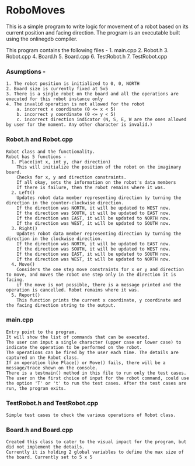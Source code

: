 # RoboMoves

This is a simple program to write logic for movement of a robot based on its current position and facing direction.
The program is an executable built using the onlinegdb compiler.

This program contains the following files - 
    1. main.cpp
    2. Robot.h
    3. Robot.cpp
    4. Board.h
    5. Board.cpp
    6. TestRobot.h
    7. TestRobot.cpp

### Asumptions - 
    1. The robot position is initialized to 0, 0, NORTH
    2. Board size is currently fixed at 5x5
    3. There is a single robot on the board and all the operations are executed for this robot instance only
    4. The invalid operation is not allowed for the robot
        a. incorrect x coordinate (0 <= x < 5)
        b. incorrect y coordinate (0 <= y < 5)
        c. incorrect direction indicator (N, S, E, W are the ones allowed by user for the moment. Any other character is invalid.)

### Robot.h and Robot.cpp
    Robot class and the functionality.
    Robot has 5 functions - 
      1. Place(int x, int y, char direction)
        This will initialize the position of the robot on the imaginary board.
        Checks for x, y and direction constraints.
        If all okay, sets the information on the robot's data members
        If there is failure, then the robot remains where it was.
      2. Left()
        Updates robot data member representing direction by turning the direction in the counter-clockwise direction. 
        If the direction was NORTH, it will be updated to WEST now.
        If the direction was SOUTH, it will be updated to EAST now.
        If the direction was EAST, it will be updated to NORTH now.
        If the direction was WEST, it will be updated to SOUTH now.
      3. Right()
        Updates robot data member representing direction by turning the direction in the clockwise direction. 
        If the direction was NORTH, it will be updated to EAST now.
        If the direction was SOUTH, it will be updated to WEST now.
        If the direction was EAST, it will be updated to SOUTH now.
        If the direction was WEST, it will be updated to NORTH now.
      4. Move()
        Considers the one step move constraints for x or y and direction to move, and moves the robot one step only in the direction it is facing.
        if the move is not possible, there is a message printed and the operation is cancelled. Robot remains where it was.
      5. Report()
        This function prints the current x coordinate, y coordinate and the facing direction string to the output.

### main.cpp 
    Entry point to the program.
    It will show the list of commands that can be executed.
    The user can input a single character (upper case or lower case) to indicate the operation to be performed on the robot.
    The operations can be fired by the user each time. The details are captured on the Robot class.
    If an operation like Place() or Move() fails, there will be a message/trace shown on the console.
    There is a testmain() method in this file to run only the test cases. The user on the first choice of input for the robot command, could use the option 'T' or 't' to run the test cases. After the test cases are run, the program exits.

### TestRobot.h and TestRobot.cpp
    Simple test cases to check the various operations of Robot class.
	
### Board.h and Board.cpp
    Created this class to cater to the visual impact for the program, but did not implement the details.
    Currently it is holding 2 global variables to define the max size of the board. Currently set to 5 x 5
